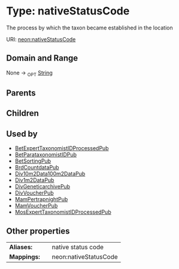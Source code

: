 
# Type: nativeStatusCode


The process by which the taxon became established in the location

URI: [neon:nativeStatusCode](https://data.neonscience.org/nativeStatusCode)


## Domain and Range

None ->  <sub>OPT</sub> [String](types/String.md)

## Parents


## Children


## Used by

 * [BetExpertTaxonomistIDProcessedPub](BetExpertTaxonomistIDProcessedPub.md)
 * [BetParataxonomistIDPub](BetParataxonomistIDPub.md)
 * [BetSortingPub](BetSortingPub.md)
 * [BrdCountdataPub](BrdCountdataPub.md)
 * [Div10m2Data100m2DataPub](Div10m2Data100m2DataPub.md)
 * [Div1m2DataPub](Div1m2DataPub.md)
 * [DivGeneticarchivePub](DivGeneticarchivePub.md)
 * [DivVoucherPub](DivVoucherPub.md)
 * [MamPertrapnightPub](MamPertrapnightPub.md)
 * [MamVoucherPub](MamVoucherPub.md)
 * [MosExpertTaxonomistIDProcessedPub](MosExpertTaxonomistIDProcessedPub.md)

## Other properties

|  |  |  |
| --- | --- | --- |
| **Aliases:** | | native status code |
| **Mappings:** | | neon:nativeStatusCode |


